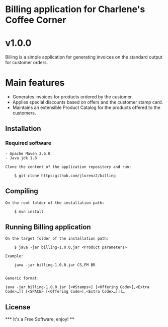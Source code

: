 # Billing application for Charlene's Coffee Corner
# v1.0.0

Billing is a simple application for generating invoices on the standard output for customer orders.

# Main features

  - Generates invoices for products ordered by the customer.
  - Applies special discounts based on offers and the customer stamp card.
  - Maintains an extensible Product Catalog for the products offered to the customers.
  

##   Installation

###  Required software

	- Apache Maven 3.6.0
    - Java jdk 1.8

	Clone the content of the application repository and run:

		$ git clone https:github.com/jlorenz2/billing

##  Compiling

	On the root folder of the installation path:
	
		$ mvn install

##  Running Billing application

	On the target folder of the installation path:
	
		$ java -jar billing-1.0.0,jar <Product parameters>
	
	Example:
		
		java -jar billing-1.0.0.jar CS,FM BR
		
	
	Generic format:
	
	java -jar billing-1.0.0.jar [<#Stamps>] [<Offering Code>[,<Extra Code>…]] [<SPACE> [<Offering Code>[,<Extra Code>…]]]…


License
----

*** It's a Free Software, enjoy! **

